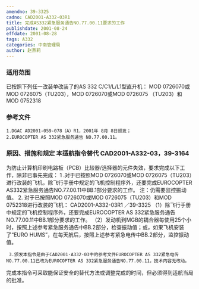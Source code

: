 ```yaml
---
amendno: 39-3325
cadno: CAD2001-A332-03R1
title: 完成AS332紧急服务通告NO.77.00.11要求的工作
publishdate: 2001-08-24
effdate: 2001-08-28
tags: A332
categories: 中南管理局
author: 赵燕莉
---
```


### 适用范围 
已按照下列任一改装单改装了的AS 332 C/C1/L/L1型直升机：     MOD 0726070或MOD 0726075（TU203），MOD 0726070或MOD 0726075
（TU203）和MOD 0752318

### 参考文件
    1.DGAC AD2001-059-078（A）R1，2001年 8月 8日颁发；
    2.EUROCOPTER AS 332紧急服务通告 NO.77.00.11。


### 原因、措施和规定 本适航指令替代 CAD2001-A332-03，39-3164 
为防止计算机印刷电路板（PCB）比较器/选择器的元件失效，要求完成以下工作，除非已事先完成： 
    1 .对于已按照MOD 0726070或MOD 0726075（TU203）进行改装的飞机，除飞行手册中规定的飞机控制程序外，还要完成EUROCOPTER AS332紧急服务通告NO.77.00.11中BB.1部分要求的工作。 
      注：仍需要监控振动值。 
    2. 对于已按照MOD 0726070或MOD 0726075（TU203）和MOD 0752318进行改装的飞机： 
       CAD2001-A332-03R1   ／39-3325 
      （1）除飞行手册中规定的飞机控制程序外，还要完成EUROCOPTER AS 332紧急服务通告NO.77.00.11中BB.1部分要求的工作。
      （2）发动机到MGB的耦合器每使用25个小时，按照上述参考紧急服务通告中BB.2部分，检查振动值；或，如果飞机安装了“EURO HUMS”，在每天航后，按照上述参考紧急电传中BB.2部分，监控振动值。 

     3.颁发本指令是由于CAD2001-A332-03中的参考文件EUROCOPTER AS 332紧急电传NO.77.00.11已改为EUROCOPTER AS 332紧急服务通告NO.77.00.11，技术内容无改动。 
   完成本指令可采取能保证安全的替代方法或调整完成的时间，但必须得到适航当局的批准。
